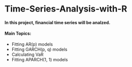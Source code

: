 # Time-Series-Analysis-with-R

#### In this project, financial time series will be analzed.

#### Main Topics:
+ Fitting AR(p) models
+ Fitting GARCH(p, q) models
+ Calculating VaR
+ Fitting APARCH(1, 1) models

